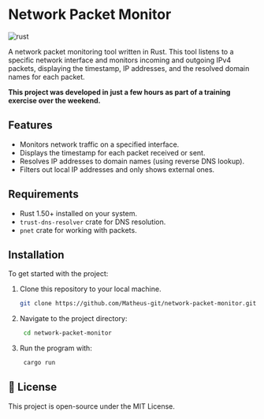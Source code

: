 # Network Packet Monitor

![rust](https://img.shields.io/badge/Rust-000000?style=for-the-badge&logo=rust&logoColor=white)

A network packet monitoring tool written in Rust. This tool listens to a specific network interface and monitors incoming and outgoing IPv4 packets, displaying the timestamp, IP addresses, and the resolved domain names for each packet.

**This project was developed in just a few hours as part of a training exercise over the weekend.**

## Features

- Monitors network traffic on a specified interface.
- Displays the timestamp for each packet received or sent.
- Resolves IP addresses to domain names (using reverse DNS lookup).
- Filters out local IP addresses and only shows external ones.

## Requirements

- Rust 1.50+ installed on your system.
- `trust-dns-resolver` crate for DNS resolution.
- `pnet` crate for working with packets.

## Installation

To get started with the project:

1. Clone this repository to your local machine.
   ```bash
   git clone https://github.com/Matheus-git/network-packet-monitor.git
   ```
2. Navigate to the project directory:
   ```bash
    cd network-packet-monitor
   ```
3. Run the program with:
   ```bash
    cargo run
   ```

## 📝 License

This project is open-source under the MIT License.
